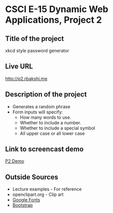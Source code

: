 # CSCI E-15 Dynamic Web Applications, Project 2

## Title of the project
xkcd style password generator

## Live URL
<http://p2.rbakshi.me>

## Description of the project
* Generates a random phrase 
* Form inputs will specify:
  * How many words to use.
  * Whether to include a number.
  * Whether to include a special symbol
  * All upper case or all lower case

## Link to screencast demo
[P2 Demo](https://youtu.be/iCFtTWa3zM4)

## Outside Sources
* Lecture examples - For reference
* openclipart.org - Clip art
* [Google Fonts](https://fonts.google.com/)
* [Bootstrap](http://getbootstrap.com/)
